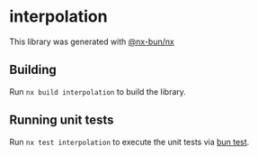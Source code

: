 # interpolation

This library was generated with [@nx-bun/nx](https://github.com/jordan-hall/nx-bun)

## Building

Run `nx build interpolation` to build the library.

## Running unit tests

Run `nx test interpolation` to execute the unit tests via [bun test](https://bun.sh/docs/cli/test).
